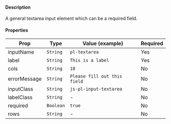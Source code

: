 #### Description

A general textarea input element which can be a required field.

#### Properties

| Prop         | Type      | Value (example)              | Required |
| ------------ | --------- | ---------------------------- | -------- |
| inputName    | `String`  | `pl-textarea`                | Yes      |
| label        | `String`  | `This is a label`            | Yes      |
| cols         | `String`  | `10`                         | No       |
| errorMessage | `String`  | `Please fill out this field` | No       |
| inputClass   | `String`  | `js-pl-input-textarea`       | No       |
| labelClass   | `String`  | -                            | No       |
| required     | `Boolean` | `true`                       | No       |
| rows         | `String`  | -                            | No       |

